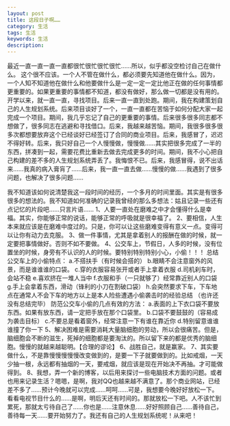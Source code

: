 ```yaml
---
layout: post
title: 这段日子啊……
category: 生活
tags: 生活
keywords: 生活
description: 
---
```

最近一直一直一直一直都很忙很忙很忙很忙……所以，似乎都没空检讨自己在做什么。
这个很不应该。一个人不管在做什么，都必须要先知道他在做什么。因为，一个人知不知道他在做什么和他要做什么是一定一定一定比他正在做的任何事情都更重要的。如果更重要的事情都不知道，都没有做好，那么做一切都是没有用的。
开学以来，就一直一直，寻找项目。后来一直一直到处跑。期间，我在构建策划自己的人生规划系统。后来项目谈好了一个，一直一直都在苦恼于如何分配大家一起完成一个项目。期间，我几乎忘记了自己的更重要的事情。后来很多很多同志都不想做了，很多同志在逃避和寻找借口。后来，我越来越苦恼。期间，我很多很多很多次都想要放弃这个已经谈好已经签订了合同的商业项目。后来，我感冒了，迟迟不得好转。后来，我只好自己一个人慢慢做，慢慢做……其实把很多完成了一半的东西，拼凑到一起，需要花费比重新去做去完成更多的时间。期间，我不小心把自己构建的差不多的人生规划系统弄丢了。我悔恨不已。后来，我感冒得，说不出话来……我真的病入膏肓了……后来，我一直一直去做……慢慢的做……我遇到了很多问题，也解决了很多问题……

我不知道该如何说清楚我这一段时间的经历，一个多月的时间里面。其实是有很多很多的想法的。我不知道如何准确的记录我曾经的那么多想法：姑且记录一些还有点记忆的片段吧……只言片语……
1、人要一直处在磨难之中才会懂得什么是幸福。其实，你能够正常的说话，能够正常的呼吸就是很幸福了。
2、要相信，人生本来就应该是在磨难中度过的。只是，你可以让这些磨难变得有意义一点。变得可以让你有动力去克服。
3、做一件事情，尤其是拿着别人的报酬在做的时候，就一定要把事情做好。否则不如不要做。
4、公交车上，节假日，人多的时候，没有位置坐的时候，身旁有不认识的人的时候。要特别特别特别小心，小偷！！！
总结公交车上的小偷特点：
a.不搭扶手（有时候会搭的）
b.眼睛不会注意窗外的风景，而是谁谁谁的口袋。
c.穿的衣服容易张开或者手上拿着衣服
d.司机刹车时，会站不稳
e.喜欢挤在一堆人当中
f.衣服和手（一只就够了）经常靠近别人的口袋
g.手上会拿着东西，滑动（锋利的小刀在割破口袋）
h.会突然要求下车，下车地点在通常人不会下车的地方以上是本人险些遭遇小偷袭击时的经验总结
（也许还没有总结完毕）
防范公交车小偷的几点有效的方法：
a.表面的上下衣口袋不要放东西。如果有放东西，请一定把手放在那个口袋里。
b.口袋不要鼓鼓的（容易成为袭击目标）
c.不要总是看着窗外，经常注意一下有谁在靠近你
d.特别留意谁谁谁撞了你一下
5、解决困难是需要消耗大量脑细胞的劳动，所以会很痛苦。但是，脑细胞会不断的滋生，死掉的细胞都是要淘汰的。所以留下来的都是优秀的脑细胞。慢慢的就越来越聪明。【合理的谬论】
6、战胜自己，就是赢家。
7、其实要做什么，不是靠慢慢慢慢慢改变做到的，是要一下子就要做到的。比如戒烟，一天少抽一根，永远都有抽烟的一天，要戒烟，就应该是现在开始决不再抽。才可能做得到。
8、我想，弄一个新的博客，以后用来探讨一些电脑技术方面的问题。或者也用来记录生活？嗯嗯，是啊，我对QQ也越来越不满意了。那个商业网站，已经差不多了……预计今晚就可以完成……呵呵……可是，我想要今晚好好放松一下。看看电视节目什么的……是啊，明后天还有时间的。那就放松一下吧。人不该忙到累死，那就太亏待自己了……你也是……注意休息……好好照顾自己……善待自己，善待每一天……要开始努力了。我还有自己的人生规划系统呢！从来吧！